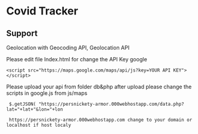 # Covid Tracker

## Support

Geolocation with Geocoding API, Geolocation API


Please edit file Index.html for change the API Key google
```
<script src="https://maps.google.com/maps/api/js?key=YOUR API KEY"></script>
```

Please upload your api from folder db&php after upload please change the scripts in google.js from js/maps

```
 $.getJSON( "https://persnickety-armor.000webhostapp.com/data.php?lat="+lat+"&lon="+lon
 
 https://persnickety-armor.000webhostapp.com change to your domain or localhost if host localy
 
```



